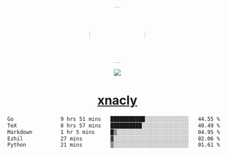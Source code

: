 <p align="center">
  <img style="border-radius: 100px" width="128" height="128" src="https://avatars.githubusercontent.com/u/47723417?v=4"/>
</p>
<p align="center">
  <img src="https://komarev.com/ghpvc/?username=xnacly&&style=flat-square"/>
</p>

<h1 align="center"><a href="https://xnacly.me"> xnacly</a> </h1>

<!--START_SECTION:waka-->

```txt
Go               9 hrs 51 mins   ███████████░░░░░░░░░░░░░░   44.55 %
TeX              8 hrs 57 mins   ██████████░░░░░░░░░░░░░░░   40.49 %
Markdown         1 hr 5 mins     █▒░░░░░░░░░░░░░░░░░░░░░░░   04.95 %
Ezhil            27 mins         ▓░░░░░░░░░░░░░░░░░░░░░░░░   02.06 %
Python           21 mins         ▒░░░░░░░░░░░░░░░░░░░░░░░░   01.61 %
```

<!--END_SECTION:waka-->
